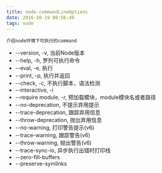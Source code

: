 ```yaml
---
title: node-commandLineOptions
date: 2016-10-19 00:56:49
tags: node
---
```

`介绍node环境下可执行的command`
* --version, -v, 当前Node版本
* --help, -h, 罗列可执行命令
* --eval, -e, 执行
* --print, -p, 执行并返回
* --check, -c, 不执行脚本，语法检测
* --interactive, -i
* --require module, -r, 预加载模块，module模块名或者路径
* --no-deprecation, 不提示弃用提示
* --trace-deprecation, 跟踪弃用信息
* --throw-deprecation, 抛出弃用信息
* --no-warning, 打印警告提示(v6)
* --trace-warning, 跟踪警告(v6)
* --throw-warning, 抛出警告(v6)
* --trace-sync-io, 异步执行出错时打印栈
* --zero-fill-buffers
* --preserve-symlinks